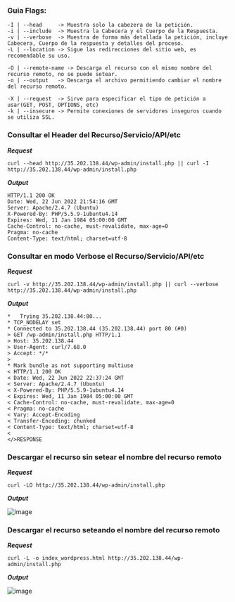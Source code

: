 ### Guia Flags:
```
-I | --head     -> Muestra solo la cabezera de la petición.
-i | --include  -> Muestra la Cabecera y el Cuerpo de la Respuesta.
-v | --verbose  -> Muestra de forma más detallada la petición, incluye Cabecera, Cuerpo de la respuesta y detalles del proceso.
-L | --location -> Sigue las redirecciones del sitio web, es recomendable su uso.

-O | --remote-name -> Descarga el recurso con el mismo nombre del recurso remoto, no se puede setear.
-o | --output   -> Descarga el archivo permitiendo cambiar el nombre del recurso remoto.

-X | --request  -> Sirve para especificar el tipo de petición a usar(GET, POST, OPTIONS, etc)
-k | --insecure -> Permite conexiones de servidores inseguros cuando se utiliza SSL.
```

### Consultar el Header del Recurso/Servicio/API/etc

***Request***
```
curl --head http://35.202.138.44/wp-admin/install.php || curl -I http://35.202.138.44/wp-admin/install.php 
```
***Output***
```
HTTP/1.1 200 OK
Date: Wed, 22 Jun 2022 21:54:16 GMT
Server: Apache/2.4.7 (Ubuntu)
X-Powered-By: PHP/5.5.9-1ubuntu4.14
Expires: Wed, 11 Jan 1984 05:00:00 GMT
Cache-Control: no-cache, must-revalidate, max-age=0
Pragma: no-cache
Content-Type: text/html; charset=utf-8
```

### Consultar en modo Verbose el Recurso/Servicio/API/etc
***Request***
```
curl -v http://35.202.138.44/wp-admin/install.php || curl --verbose http://35.202.138.44/wp-admin/install.php
```
***Output***
```
*   Trying 35.202.138.44:80...
* TCP_NODELAY set
* Connected to 35.202.138.44 (35.202.138.44) port 80 (#0)
> GET /wp-admin/install.php HTTP/1.1
> Host: 35.202.138.44
> User-Agent: curl/7.68.0
> Accept: */*
>
* Mark bundle as not supporting multiuse
< HTTP/1.1 200 OK
< Date: Wed, 22 Jun 2022 22:37:24 GMT
< Server: Apache/2.4.7 (Ubuntu)
< X-Powered-By: PHP/5.5.9-1ubuntu4.14
< Expires: Wed, 11 Jan 1984 05:00:00 GMT
< Cache-Control: no-cache, must-revalidate, max-age=0
< Pragma: no-cache
< Vary: Accept-Encoding
< Transfer-Encoding: chunked
< Content-Type: text/html; charset=utf-8
<
</>RESPONSE
```

### Descargar el recurso sin setear el nombre del recurso remoto
***Request***
```
curl -LO http://35.202.138.44/wp-admin/install.php
```
***Output***

![image](https://user-images.githubusercontent.com/27710797/175167319-bf90f639-c434-48c0-84ad-c47f88b80393.png)

### Descargar el recurso seteando el nombre del recurso remoto
***Request***
```
curl -L -o index_wordpress.html http://35.202.138.44/wp-admin/install.php
```
***Output***

![image](https://user-images.githubusercontent.com/27710797/175167944-2bf16e7b-0556-4b3f-a011-d427f7564ee9.png)



